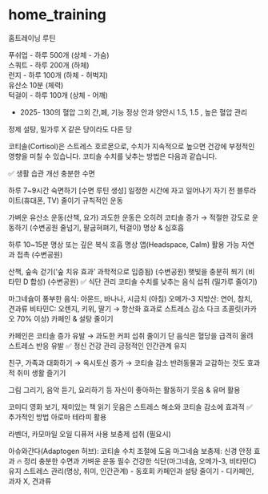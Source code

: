 # home_training
홈트레이닝 루틴     
     
푸쉬업 - 하루 500개 (상체 - 가슴)    
스쿼트 - 하루 200개 (하체)    
런지 - 하루 100개 (하체 - 허벅지)     
유산소 10분 (체력)    
턱걸이 - 하루 100개 (상체 - 어깨)     

- 2025- 130의 혈압 그외 간,폐, 기능 정상 안과 양안시 1.5, 1.5 , 높은 혈압 관리

정제 설탕, 밀가루 X
같은 당이라도 다른 당

코티솔(Cortisol)은 스트레스 호르몬으로, 수치가 지속적으로 높으면 건강에 부정적인 영향을 미칠 수 있습니다. 코티솔 수치를 낮추는 방법은 다음과 같습니다.

✅ 생활 습관 개선
충분한 수면

하루 7~9시간 숙면하기 [수면 루틴 생성] 
일정한 시간에 자고 일어나기
자기 전 블루라이트(휴대폰, TV) 줄이기
규칙적인 운동

가벼운 유산소 운동(산책, 요가)
과도한 운동은 오히려 코티솔 증가 → 적절한 강도로 운동하기 (수변공원 줄넘기, 팔굽혀펴기, 턱걸이)
명상 & 심호흡

하루 10~15분 명상 또는 깊은 복식 호흡
명상 앱(Headspace, Calm) 활용 가능 
자연과 접촉 (수변공원)

산책, 숲속 걷기(‘숲 치유 효과’ 과학적으로 입증됨) (수변공원)
햇빛을 충분히 쬐기 (비타민 D 합성) (수변공원)
✅ 식단 관리
코티솔 수치를 낮추는 음식 섭취 (밀가루 줄이기)

마그네슘이 풍부한 음식: 아몬드, 바나나, 시금치 (아침)
오메가-3 지방산: 연어, 참치, 견과류
비타민C: 오렌지, 키위, 딸기 → 항산화 효과로 스트레스 감소
다크 초콜릿(카카오 70% 이상)
카페인 & 설탕 줄이기

카페인은 코티솔 증가 유발 → 과도한 커피 섭취 줄이기
단 음식은 혈당을 급격히 올려 스트레스 반응 유발
✅ 정신 건강 관리
긍정적인 인간관계 유지

친구, 가족과 대화하기 → 옥시토신 증가 → 코티솔 감소
반려동물과 교감하는 것도 효과적
취미 생활 즐기기

그림 그리기, 음악 듣기, 요리하기 등 자신이 좋아하는 활동하기
웃음 & 유머 활용

코미디 영화 보기, 재미있는 책 읽기
웃음은 스트레스 해소와 코티솔 감소에 효과적
✅ 추가적인 방법
아로마 테라피 활용

라벤더, 카모마일 오일 디퓨저 사용
보충제 섭취 (필요시)

아슈와간다(Adaptogen 허브): 코티솔 수치 조절에 도움
마그네슘 보충제: 신경 안정 효과
🔥 정리
충분한 수면과 가벼운 운동 필수
건강한 식단(마그네슘, 오메가-3, 비타민C) 유지
스트레스 관리(명상, 취미, 인간관계) - 동호회 
카페인과 설탕 줄이기 - 디카페인, 과자 X, 견과류
